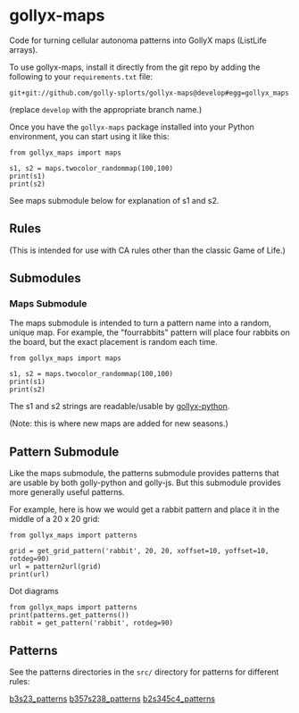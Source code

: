# gollyx-maps

Code for turning cellular autonoma patterns into GollyX maps (ListLife arrays).

To use gollyx-maps, install it directly from the git repo by adding the following
to your `requirements.txt` file:

```
git+git://github.com/golly-splorts/gollyx-maps@develop#egg=gollyx_maps
```

(replace `develop` with the appropriate branch name.)

Once you have the `gollyx-maps` package installed into your Python environment,
you can start using it like this:

```
from gollyx_maps import maps

s1, s2 = maps.twocolor_randommap(100,100)
print(s1)
print(s2)
```

See maps submodule below for explanation of s1 and s2.

## Rules

(This is intended for use with CA rules other than the classic Game of Life.)

## Submodules

### Maps Submodule

The maps submodule is intended to turn a pattern name
into a random, unique map. For example, the "fourrabbits"
pattern will place four rabbits on the board, but the
exact placement is random each time.

```
from gollyx_maps import maps

s1, s2 = maps.twocolor_randommap(100,100)
print(s1)
print(s2)
```

The s1 and s2 strings are readable/usable by
[gollyx-python](https://github.com/golly-splorts/gollyx-python).

(Note: this is where new maps are added for new seasons.)

## Pattern Submodule

Like the maps submodule, the patterns submodule provides patterns
that are usable by both golly-python and golly-js. But this
submodule provides more generally useful patterns.

For example, here is how we would get a rabbit pattern and
place it in the middle of a 20 x 20 grid:

```
from gollyx_maps import patterns

grid = get_grid_pattern('rabbit', 20, 20, xoffset=10, yoffset=10, rotdeg=90)
url = pattern2url(grid)
print(url)
```

Dot diagrams

```
from gollyx_maps import patterns
print(patterns.get_patterns())
rabbit = get_pattern('rabbit', rotdeg=90)
```
## Patterns

See the patterns directories in the `src/` directory
for patterns for different rules:

[b3s23_patterns](src/b3s23_patterns)
[b357s238_patterns](src/b357s238_patterns)
[b2s345c4_patterns](src/b2s345c4_patterns)

